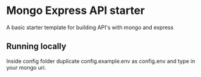 # Mongo Express API starter

A basic starter template for building API's with mongo and express

## Running locally

Inside config folder duplicate config.example.env as config.env and type in your mongo uri.
